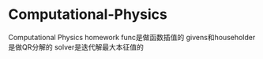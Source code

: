 # Computational-Physics
Computational Physics homework
func是做函数插值的
givens和householder是做QR分解的
solver是迭代解最大本征值的
